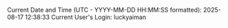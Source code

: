 Current Date and Time (UTC - YYYY-MM-DD HH:MM:SS formatted): 2025-08-17 12:38:33
Current User's Login: luckyaiman
